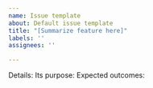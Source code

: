 ```yaml
---
name: Issue template
about: Default issue template
title: "[Summarize feature here]"
labels: ''
assignees: ''

---
```


Details:
Its purpose:
Expected outcomes:
